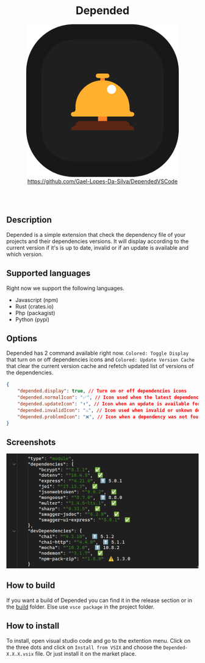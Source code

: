 <div align="center">
	<h1>Depended</h1>
</div>

<div align="center">
	<img width="400px" src="./resources/logo.png" alt="">
</div>

<div align="center">
    <a href="https://github.com/Gael-Lopes-Da-Silva/DependedVSCode">https://github.com/Gael-Lopes-Da-Silva/DependedVSCode</a>
</div>

<br>

<div align="center">
	<img src="https://img.shields.io/visual-studio-marketplace/r/gael-lopes-da-silva.depended?style=for-the-badge&labelColor=000000" alt="">
	<img src="https://img.shields.io/visual-studio-marketplace/i/gael-lopes-da-silva.depended?style=for-the-badge&labelColor=000000" alt="">
	<img src="https://img.shields.io/visual-studio-marketplace/d/gael-lopes-da-silva.depended?style=for-the-badge&labelColor=000000" alt="">
</div>

<div align="center">
	<a href="./LICENSE.md">
		<img src="https://img.shields.io/badge/license-BSD%203--Clause-blue?style=for-the-badge&labelColor=000000" alt="">
	</a>
</div>


Description
------------------------------------------------------------------

Depended is a simple extension that check the dependency file of your projects and their dependencies versions. It will display according to the current version if it's is up to date, invalid or if an update is available and which version.


Supported languages
------------------------------------------------------------------

Right now we support the following languages.
- Javascript (npm)
- Rust (crates.io)
- Php (packagist)
- Python (pypi)


Options
------------------------------------------------------------------

Depended has 2 command available right now. `Colored: Toggle Display` that turn on or off dependencies icons and `Colored: Update Version Cache` that clear the current version cache and refetch updated list of versions of the dependencies.

~~~json
{
    "depended.display": true, // Turn on or off dependencies icons
    "depended.normalIcon": "✅", // Icon used when the latest dependency is used
    "depended.updateIcon": "⬆️", // Icon when an update is available for the dependency
    "depended.invalidIcon": "⚠️", // Icon used when invalid or unkown dependency version used
    "depended.problemIcon": "❌", // Icon when a dependency was not found
}
~~~


Screenshots
------------------------------------------------------------------

![](./screenshots/depended_1.png)


How to build
------------------------------------------------------------------

If you want a build of Depended you can find it in the release section or in the [build](./build/) folder. Else use `vsce package` in the project folder.


How to install
------------------------------------------------------------------

To install, open visual studio code and go to the extention menu. Click on the three dots and click on `Install from VSIX` and choose the `Depended-X.X.X.vsix` file. Or just install it on the market place.
